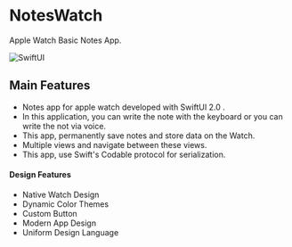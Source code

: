 # NotesWatch
Apple Watch Basic Notes App. 

![SwiftUI](https://img.shields.io/badge/SwiftUI-3.0-blue)

## Main Features

- Notes app for apple watch developed with SwiftUI 2.0 .
- In this application, you can write the note with the keyboard or you can write the not via voice.
- This app, permanently save notes and store data on the Watch. 
- Multiple views and navigate between these views. 
- This app, use Swift's Codable protocol for serialization. 

#### Design Features
- Native Watch Design
- Dynamic Color Themes
- Custom Button
- Modern App Design
- Uniform Design Language
  
